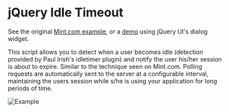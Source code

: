 # jQuery Idle Timeout

See the original [Mint.com example](http://www.erichynds.com/examples/jquery-idle-timeout/example-mint.htm), or
a [demo](http://www.erichynds.com/examples/jquery-idle-timeout/example-dialog.htm) using jQuery UI's dialog widget.

This script allows you to detect when a user becomes idle (detection provided by Paul Irish's idletimer plugin) and
notify the user his/her session
is about to expire. Similar to the technique seen on Mint.com. Polling requests are automatically sent to the server at
a configurable
interval, maintaining the users session while s/he is using your application for long periods of time.

![Example](http://www.erichynds.com/examples/jquery-idle-timeout/screenshot.gif)
